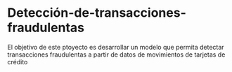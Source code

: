 # Detección-de-transacciones-fraudulentas
El objetivo de este ptoyecto es desarrollar un modelo que permita detectar transacciones fraudulentas a partir de datos de movimientos de tarjetas de crédito
